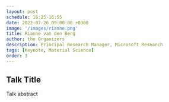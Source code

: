 ```yaml
---
layout: post
schedule: 16:25-16:55
date: 2022-07-26 09:00:00 +0300
image: '/images/rianne.png'
title: Rianne van den Berg
author: the Organizers
description: Principal Research Manager, Microsoft Research
tags: [Keynote, Material Science]
order: 3
---
```


## Talk Title
Talk abstract

